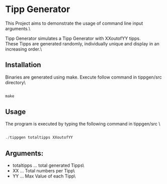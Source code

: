 # Tipp Generator

This Project aims to demonstrate the usage of command line input arguments.\

Tipp Generator simulates a Tipp Generator with XXoutofYY tipps.\
These Tipps are generated randomly, individually unique and display in an increasing order.\

## Installation

Binaries are generated using make. Execute follow command in tippgen/src directory\

```c

make

```

## Usage

The program is executed by typing the following command in tippgen/src \

```c

./tippgen totaltipps XXoutofYY

```

## Arguments:

* totaltipps ... total generated Tipps\
* XX ... Total numbers per Tipp\
* YY ... Max Value of each Tipp\
